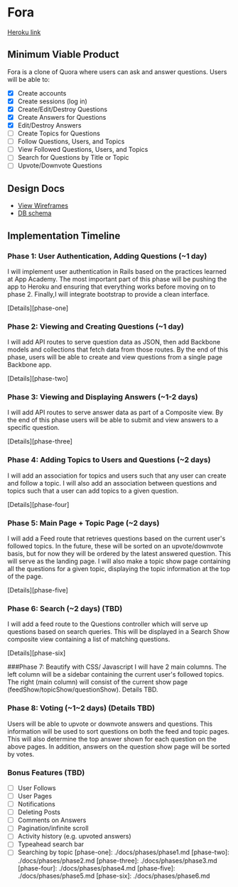 # Fora

[Heroku link][heroku]

[heroku]: http://foraforafora.herokuapp.com

## Minimum Viable Product
Fora is a clone of Quora where users can ask and answer questions. Users will be
able to:

<!-- This is a Markdown checklist. Use it to keep track of your progress! -->

- [x] Create accounts
- [x] Create sessions (log in)
- [x] Create/Edit/Destroy Questions
- [x] Create Answers for Questions
- [x] Edit/Destroy Answers
- [ ] Create Topics for Questions
- [ ] Follow Questions, Users, and Topics
- [ ] View Followed Questions, Users, and Topics
- [ ] Search for Questions by Title or Topic
- [ ] Upvote/Downvote Questions

## Design Docs
* [View Wireframes][views]
* [DB schema][schema]

[views]: ./docs/views.md
[schema]: ./docs/schema.md

## Implementation Timeline

### Phase 1: User Authentication, Adding Questions (~1 day)
I will implement user authentication in Rails based on the practices learned at App Academy. The most important part of this phase
will be pushing the app to Heroku and ensuring that everything works before
moving on to phase 2. Finally,I will integrate bootstrap to provide a clean
interface.

[Details][phase-one]

### Phase 2: Viewing and Creating Questions (~1 day)
I will add API routes to serve question data as JSON, then add Backbone
models and collections that fetch data from those routes. By the end of this
phase, users will be able to create and view questions from a single page
Backbone app.

[Details][phase-two]

### Phase 3: Viewing and Displaying Answers (~1-2 days)
I will add API routes to serve answer data as part of a Composite view. By the
end of this phase users will be able to submit and view answers to a specific
question.

[Details][phase-three]

### Phase 4: Adding Topics to Users and Questions (~2 days)
I will add an association for topics and users such that any user can create and
follow a topic. I will also add an association between questions and topics such
that a user can add topics to a given question.

[Details][phase-four]

### Phase 5: Main Page + Topic Page (~2 days)
I will add a Feed route that retrieves questions based on the current user's
followed topics. In the future, these will be sorted on an upvote/downvote basis,
but for now they will be ordered by the latest answered question. This will serve
as the landing page. I will also make a topic show page containing all the
questions for a given topic, displaying the topic information at the top of the
page.

[Details][phase-five]

### Phase 6: Search (~2 days) (TBD)
I will add a feed route to the Questions controller which will serve up
questions based on search queries. This will be displayed in a Search Show composite view containing a list of matching questions.

[Details][phase-six]

###Phase 7: Beautify with CSS/ Javascript
I will have 2 main columns. The left column will be a sidebar containing the
current user's followed topics. The right (main column) will consist of the
current show page (feedShow/topicShow/questionShow). Details TBD.

### Phase 8: Voting (~1~2 days) (Details TBD)
Users will be able to upvote or downvote answers and questions. This information
will be used to sort questions on both the feed and topic pages. This will also
determine the top answer shown for each question on the above pages. In addition,
answers on the question show page will be sorted by votes.


### Bonus Features (TBD)
- [ ] User Follows
- [ ] User Pages
- [ ] Notifications
- [ ] Deleting Posts
- [ ] Comments on Answers
- [ ] Pagination/infinite scroll
- [ ] Activity history (e.g. upvoted answers)
- [ ] Typeahead search bar
- [ ] Searching by topic
[phase-one]: ./docs/phases/phase1.md
[phase-two]: ./docs/phases/phase2.md
[phase-three]: ./docs/phases/phase3.md
[phase-four]: ./docs/phases/phase4.md
[phase-five]: ./docs/phases/phase5.md
[phase-six]: ./docs/phases/phase6.md
